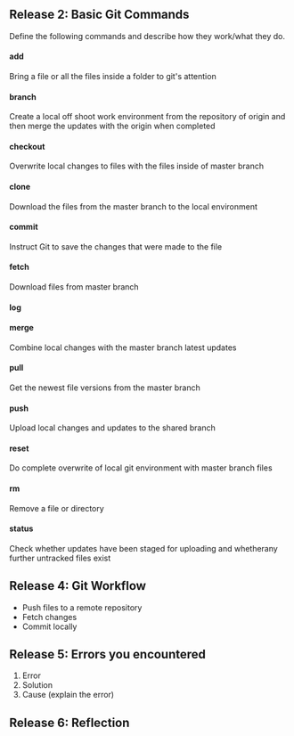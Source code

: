 ## Release 2: Basic Git Commands
Define the following commands and describe how they work/what they do.  


#### add
Bring a file or all the files inside a folder to git's attention

#### branch
Create a local off shoot work environment from the repository of origin and then merge the updates with the origin when completed

#### checkout
Overwrite local changes to files with the files inside of master branch 

#### clone
Download the files from the master branch to the local environment 

#### commit
Instruct Git to save the changes that were made to the file

#### fetch
Download files from master branch

#### log
<!-- Your defnition here -->

#### merge
Combine local changes with the master branch latest updates

#### pull
Get the newest file versions from the master branch

#### push
Upload local changes and updates to the shared branch

#### reset
Do complete overwrite of local git environment with master branch files

#### rm
Remove a file or directory

#### status
Check whether updates have been staged for uploading and whetherany further untracked files exist

## Release 4: Git Workflow

- Push files to a remote repository
- Fetch changes
- Commit locally

## Release 5: Errors you encountered
1. Error
2. Solution
3. Cause (explain the error)

## Release 6: Reflection

